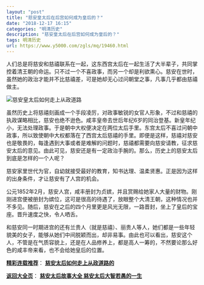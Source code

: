 ```yaml
---
layout: "post"
title: "慈安皇太后在后宫如何成为皇后的？"
date: "2018-12-17 16:15"
categories: "明清历史"
description: "慈安皇太后在后宫如何成为皇后的？"
tags: 明清历史
url: https://www.y5000.com/zgls/mq/19460.html
---
```






人们总是将慈安和慈禧联系在一起，这东西宫太后在一起生活了大半辈子，共同掌控着清王朝的命运。只不过一个不喜政事，而另一个却是利欲熏心。慈安在世时，虽然她的政治才能并不比慈禧差，可是她却无心过问朝堂之事，凡事几乎都由慈禧做主。

![慈安皇太后如何走上从政道路](/uploads/allimg/170420/6-1F42009445H43.JPG)

虽然历史上将慈禧刻画成一个手段凌厉，对政事敏锐的女官人形象，不过和慈禧的执政谋略相比，慈安也绝不逊色。咸丰皇帝去世后年纪6岁的同治登基。新皇年纪小，无法处理政事。于是朝中大权便决定在两位太后手里。东宫太后不喜过问朝中政事，所以致使朝中大权都落在了西宫太后慈禧的手里。即便是这样，慈禧对慈安也是敬畏的，每逢遇到大事或者是难解的问题时，慈禧都需要向慈安请教，征求慈安太后的意见。由此可见，慈安还是有一定政治手腕的。那么，历史上的慈安太后到底是怎样的一个人呢？

慈安家里世代为官，自幼就接受最好的教育，知书达理、温柔贤惠。正是因为这样的出身条件，才让慈安有了人宫的机会。

公元1852年2月，慈安人宫，咸丰册封为贞嫔，并且赏赐给她家人大量的财物。刚刚进宫便被册封为嫔位，这可是很高的待遇了，放眼整个大清王朝，这种情况也并不多见。随后，慈安在之后的四个月里更是风光无限，一路晋封，坐上了皇后的宝座。晋升速度之快，令人哂舌。

和慈安同一时期进宫的还有兰贵人（就是慈禧）、丽贵人等人，她们都是一些年轻貌美的女子，能够从她们中间脱颖而出，却非易事。由此也可以看出，慈安这个人，不管是在气质容貌上，还是在人品修养上，都是高人一筹的，不然要论那么好色的咸丰帝来看，也不会给她皇后的位置。

[**精彩连载推荐**](https://www.y5000.com/zgls/mq/19464.html)：
**[慈安太后如何走上从政道路的](https://www.y5000.com/zgls/mq/19464.html)**

[**返回大全页**](https://www.y5000.com/zgls/mq/19489.html)： **[慈安太后故事大全
慈安太后大智若愚的一生](https://www.y5000.com/zgls/mq/19489.html)**
